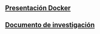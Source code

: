 ## [Presentación Docker](https://www.canva.com/design/DAGRrgi2gTM/B7dK2WsQJ0gC2g7sqbf2lw/view?utm_content=DAGRrgi2gTM&utm_campaign=designshare&utm_medium=link2&utm_source=uniquelinks&utlId=h69beeb3751)
## [Documento de investigación](https://docs.google.com/document/d/14I3sWKYQPAOtyFHek7l8e6NBK-y7VTbyvfYkV33tom4/edit?usp=sharing)
